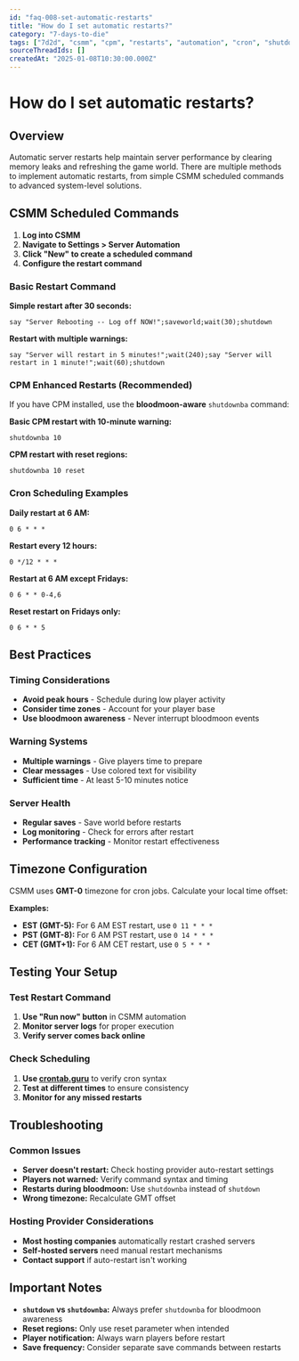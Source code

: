 ```yaml
---
id: "faq-008-set-automatic-restarts"
title: "How do I set automatic restarts?"
category: "7-days-to-die"
tags: ["7d2d", "csmm", "cpm", "restarts", "automation", "cron", "shutdownba"]
sourceThreadIds: []
createdAt: "2025-01-08T10:30:00.000Z"
---
```


# How do I set automatic restarts?

## Overview

Automatic server restarts help maintain server performance by clearing memory leaks and refreshing the game world. There are multiple methods to implement automatic restarts, from simple CSMM scheduled commands to advanced system-level solutions.

## CSMM Scheduled Commands

1. **Log into CSMM**
2. **Navigate to Settings > Server Automation**
3. **Click "New" to create a scheduled command**
4. **Configure the restart command**

### Basic Restart Command

**Simple restart after 30 seconds:**

```
say "Server Rebooting -- Log off NOW!";saveworld;wait(30);shutdown
```

**Restart with multiple warnings:**

```
say "Server will restart in 5 minutes!";wait(240);say "Server will restart in 1 minute!";wait(60);shutdown
```

### CPM Enhanced Restarts (Recommended)

If you have CPM installed, use the **bloodmoon-aware** `shutdownba` command:

**Basic CPM restart with 10-minute warning:**

```
shutdownba 10
```

**CPM restart with reset regions:**

```
shutdownba 10 reset
```

### Cron Scheduling Examples

**Daily restart at 6 AM:**

```
0 6 * * *
```

**Restart every 12 hours:**

```
0 */12 * * *
```

**Restart at 6 AM except Fridays:**

```
0 6 * * 0-4,6
```

**Reset restart on Fridays only:**

```
0 6 * * 5
```

## Best Practices

### Timing Considerations

- **Avoid peak hours** - Schedule during low player activity
- **Consider time zones** - Account for your player base
- **Use bloodmoon awareness** - Never interrupt bloodmoon events

### Warning Systems

- **Multiple warnings** - Give players time to prepare
- **Clear messages** - Use colored text for visibility
- **Sufficient time** - At least 5-10 minutes notice

### Server Health

- **Regular saves** - Save world before restarts
- **Log monitoring** - Check for errors after restart
- **Performance tracking** - Monitor restart effectiveness

## Timezone Configuration

CSMM uses **GMT-0** timezone for cron jobs. Calculate your local time offset:

**Examples:**

- **EST (GMT-5):** For 6 AM EST restart, use `0 11 * * *`
- **PST (GMT-8):** For 6 AM PST restart, use `0 14 * * *`
- **CET (GMT+1):** For 6 AM CET restart, use `0 5 * * *`

## Testing Your Setup

### Test Restart Command

1. **Use "Run now" button** in CSMM automation
2. **Monitor server logs** for proper execution
3. **Verify server comes back online**

### Check Scheduling

1. **Use [crontab.guru](https://crontab.guru/)** to verify cron syntax
2. **Test at different times** to ensure consistency
3. **Monitor for any missed restarts**

## Troubleshooting

### Common Issues

- **Server doesn't restart:** Check hosting provider auto-restart settings
- **Players not warned:** Verify command syntax and timing
- **Restarts during bloodmoon:** Use `shutdownba` instead of `shutdown`
- **Wrong timezone:** Recalculate GMT offset

### Hosting Provider Considerations

- **Most hosting companies** automatically restart crashed servers
- **Self-hosted servers** need manual restart mechanisms
- **Contact support** if auto-restart isn't working

## Important Notes

- **`shutdown` vs `shutdownba`:** Always prefer `shutdownba` for bloodmoon awareness
- **Reset regions:** Only use reset parameter when intended
- **Player notification:** Always warn players before restart
- **Save frequency:** Consider separate save commands between restarts
